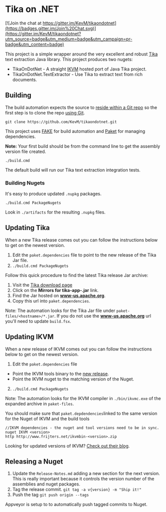 Tika on .NET
============

[![Join the chat at https://gitter.im/KevM/tikaondotnet](https://badges.gitter.im/Join%20Chat.svg)](https://gitter.im/KevM/tikaondotnet?utm_source=badge&utm_medium=badge&utm_campaign=pr-badge&utm_content=badge)

This project is a simple wrapper around the very excellent and robust
[Tika](http://tika.apache.org/) text extraction Java library. This project produces two nugets:
- TikaOnDotNet - A straight [IKVM](http://www.ikvm.net/userguide/ikvmc.html) hosted port of Java Tika project.
- TikaOnDotNet.TextExtractor - Use Tika to extract text from rich documents.

## Building

The build automation expects the source to [reside within a Git repo](https://github.com/KevM/tikaondotnet/issues/52) so the first step is to clone the repo [using Git](https://git-scm.com/book/en/v2/Getting-Started-Installing-Git).

```git clone https://github.com/KevM/tikaondotnet.git```

This project uses [FAKE](http://fsharp.github.io/FAKE/) for build automation and
[Paket](https://fsprojects.github.io/Paket/) for managing dependencies.


**Note:** Your first build should be from the command line to get the assembly version file created.

`./build.cmd`

The default build will run our Tika text extraction integration tests.

### Building Nugets

It's easy to produce updated `.nupkg` packages.

`./build.cmd PackageNugets`

Look in `./artifacts` for the resulting `.nupkg` files.

## Updating Tika

When a new Tika release comes out you can follow the instructions below to get on the newest version.

1. Edit the `paket.dependencies` file to point to the new release of the Tika Jar file.
2. `./build.cmd PackageNugets`

Follow this quick procedure to find the latest Tika release Jar archive:

1. Visit the [Tika download page](https://tika.apache.org/download.html)
2. Click on the **Mirrors for tika-app-<version>.jar** link.
3. Find the Jar hosted on **www-us.apache.org**.
4. Copy this url into `paket.dependencies`.

Note: The automation looks for the Tika Jar file under `paket-files/<hostname>/*.jar`. If you do not use the **www-us.apache.org** url you'll need to update `build.fsx`.

## Updating IKVM

When a new release of IKVM comes out you can follow the instructions below to get on the newest version.

1. Edit the `paket.dependencies` file
  - Point the IKVM tools binary to the [new release](http://weblog.ikvm.net).
  - Point the IKVM nuget to the matching version of the Nuget.
2. `./build.cmd PackageNugets`

Note: The automation looks for the IKVM compiler in `./bin/ikvmc.exe` of the expanded archive in `paket-files`.

You should make sure that `paket.depdendencies`linked to the same version for the Nuget of IKVM and the build tools

```
//IKVM dependencies - the nuget and tool versions need to be in sync.
nuget IKVM <version>
http http://www.frijters.net/ikvmbin-<version>.zip
```

Looking for updated versions of IKVM? [Check out their blog](http://weblog.ikvm.net).

## Releasing a Nuget

1. Update the `Release-Notes.md` adding a new section for the next version. This is really important because it controls the version number of the assemblies and nuget packages.
2. Tag the release commit. `git tag -a v{version} -m "Ship it!"`
3. Push the tag `git push origin --tags`

Appveyor is setup to to automatically push tagged commits to Nuget.
